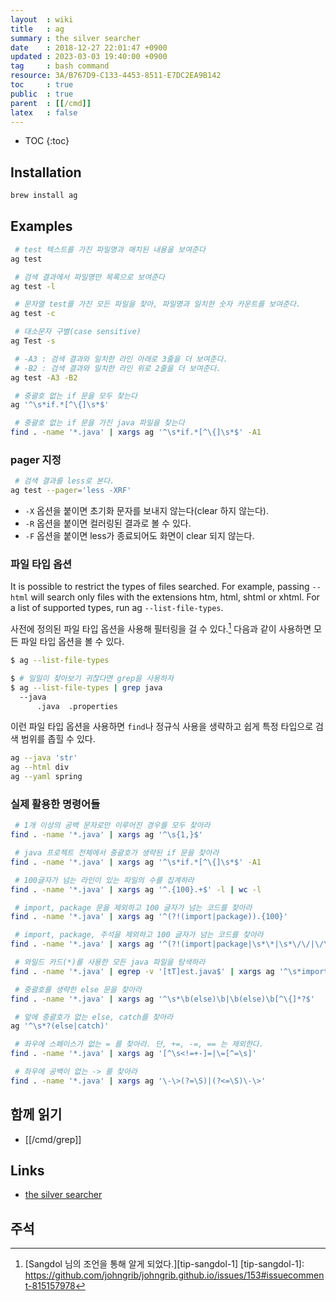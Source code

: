 ```yaml
---
layout  : wiki
title   : ag
summary : the silver searcher
date    : 2018-12-27 22:01:47 +0900
updated : 2023-03-03 19:40:00 +0900
tag     : bash command
resource: 3A/B767D9-C133-4453-8511-E7DC2EA9B142
toc     : true
public  : true
parent  : [[/cmd]]
latex   : false
---
```

* TOC
{:toc}

## Installation
```sh
brew install ag
```

## Examples

```sh
 # test 텍스트를 가진 파일명과 매치된 내용을 보여준다
ag test

 # 검색 결과에서 파일명만 목록으로 보여준다
ag test -l

 # 문자열 test를 가진 모든 파일을 찾아, 파일명과 일치한 숫자 카운트를 보여준다.
ag test -c

 # 대소문자 구별(case sensitive)
ag Test -s

 # -A3 : 검색 결과와 일치한 라인 아래로 3줄을 더 보여준다.
 # -B2 : 검색 결과와 일치한 라인 위로 2줄을 더 보여준다.
ag test -A3 -B2

 # 중괄호 없는 if 문을 모두 찾는다
ag '^\s*if.*[^\{]\s*$'

 # 중괄호 없는 if 문을 가진 java 파일을 찾는다
find . -name '*.java' | xargs ag '^\s*if.*[^\{]\s*$' -A1
```

### pager 지정
```sh
 # 검색 결과를 less로 본다.
ag test --pager='less -XRF'
```

* `-X` 옵션을 붙이면 초기화 문자를 보내지 않는다(clear 하지 않는다).
* `-R` 옵션을 붙이면 컬러링된 결과로 볼 수 있다.
* `-F` 옵션을 붙이면 less가 종료되어도 화면이 clear 되지 않는다.

### 파일 타입 옵션

>
It  is  possible  to  restrict  the  types  of  files  searched.  For  example,  passing  `--html`  will  search only files with the extensions htm, html, shtml or xhtml. For a list of supported types, run ag `--list-file-types`.

사전에 정의된 파일 타입 옵션을 사용해 필터링을 걸 수 있다.[^tip-sangdol-1] 다음과 같이 사용하면 모든 파일 타입 옵션을 볼 수 있다.

```sh
$ ag --list-file-types

$ # 일일이 찾아보기 귀찮다면 grep을 사용하자
$ ag --list-file-types | grep java
  --java
      .java  .properties
```

이런 파일 타입 옵션을 사용하면 `find`나 정규식 사용을 생략하고 쉽게 특정 타입으로 검색 범위를 좁힐 수 있다.

```sh
ag --java 'str'
ag --html div
ag --yaml spring
```

### 실제 활용한 명령어들

```sh
 # 1개 이상의 공백 문자로만 이루어진 경우를 모두 찾아라
find . -name '*.java' | xargs ag '^\s{1,}$'

 # java 프로젝트 전체에서 중괄호가 생략된 if 문을 찾아라
find . -name '*.java' | xargs ag '^\s*if.*[^\{]\s*$' -A1

 # 100글자가 넘는 라인이 있는 파일의 수를 집계하라
find . -name '*.java' | xargs ag '^.{100}.+$' -l | wc -l

 # import, package 문을 제외하고 100 글자가 넘는 코드를 찾아라
find . -name '*.java' | xargs ag '^(?!(import|package)).{100}'

 # import, package, 주석을 제외하고 100 글자가 넘는 코드를 찾아라
find . -name '*.java' | xargs ag '^(?!(import|package|\s*\*|\s*\/\/|\/\*)).{100}'

 # 와일드 카드(*)를 사용한 모든 java 파일을 탐색하라
find . -name '*.java' | egrep -v '[tT]est.java$' | xargs ag '^\s*import.*\*'

 # 중괄호를 생략한 else 문을 찾아라
find . -name '*.java' | xargs ag '^\s*\b(else)\b|\b(else)\b[^\{]*?$'

 # 앞에 중괄호가 없는 else, catch를 찾아라
ag '^\s*?(else|catch)'

 # 좌우에 스페이스가 없는 = 를 찾아라. 단, +=, -=, == 는 제외한다.
find . -name '*.java' | xargs ag '[^\s<!=+-]=|\=[^=\s]'

 # 좌우에 공백이 없는 -> 를 찾아라
find . -name '*.java' | xargs ag '\-\>(?=\S)|(?<=\S)\-\>'
```

## 함께 읽기

- [[/cmd/grep]]

## Links
* [the silver searcher](https://github.com/ggreer/the_silver_searcher )

## 주석
[^tip-sangdol-1]: [Sangdol 님의 조언을 통해 알게 되었다.][tip-sangdol-1]
[tip-sangdol-1]: https://github.com/johngrib/johngrib.github.io/issues/153#issuecomment-815157978

